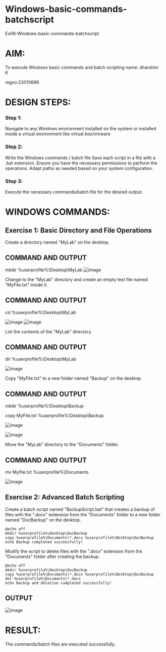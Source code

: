 # Windows-basic-commands-batchscript
Ex08-Windows-basic-commands-batchscript

# AIM:
To execute Windows basic commands and batch scripting
name: dharshini K

regno:23010696
# DESIGN STEPS:

### Step 1:

Navigate to any Windows environment installed on the system or installed inside a virtual environment like virtual box/vmware 

### Step 2:

Write the Windows commands / batch file
Save each script in a file with a .bat extension.
Ensure you have the necessary permissions to perform the operations.
Adapt paths as needed based on your system configuration.
### Step 3:

Execute the necessary commands/batch file for the desired output. 




# WINDOWS COMMANDS:
## Exercise 1: Basic Directory and File Operations
Create a directory named "MyLab" on the desktop.


## COMMAND AND OUTPUT
mkdir %userprofile%\Desktop\MyLab
![image](https://github.com/dharshini-29/Windows-basic-commands-batchscript/assets/147474632/78f911d4-9eb9-42db-a762-376764c039b9)

Change to the "MyLab" directory and create an empty text file named "MyFile.txt" inside it.


## COMMAND AND OUTPUT
cd %userprofile%\Desktop\MyLab

![image](https://github.com/dharshini-29/Windows-basic-commands-batchscript/assets/147474632/6733ae66-dde6-453b-8147-417133c3ca64)
![image](https://github.com/dharshini-29/Windows-basic-commands-batchscript/assets/147474632/25a1f238-4439-419c-afd3-4146816954f3)

List the contents of the "MyLab" directory.


## COMMAND AND OUTPUT
dir %userprofile%\Desktop\MyLab

![image](https://github.com/dharshini-29/Windows-basic-commands-batchscript/assets/147474632/615ba95b-4650-4c26-ad0e-83f0aac86a1b)

Copy "MyFile.txt" to a new folder named "Backup" on the desktop.

## COMMAND AND OUTPUT
mkdir %userprofile%\Desktop\Backup

copy MyFile.txt %userprofile%\Desktop\Backup

![image](https://github.com/dharshini-29/Windows-basic-commands-batchscript/assets/147474632/1c6aa0bf-68ef-4376-b21f-8168f4449b04)

![image](https://github.com/dharshini-29/Windows-basic-commands-batchscript/assets/147474632/11a60b0b-9973-4232-9ae8-b637d01a3104)

Move the "MyLab" directory to the "Documents" folder.


## COMMAND AND OUTPUT
mv Myfile.txt %userprofile%\Documents


![image](https://github.com/dharshini-29/Windows-basic-commands-batchscript/assets/147474632/e915e6d8-1546-46cd-b42e-514286544cff)


## Exercise 2: Advanced Batch Scripting
Create a batch script named "BackupScript.bat" that creates a backup of files with the ".docx" extension from the "Documents" folder to a new folder named "DocBackup" on the desktop.

```
@echo off
mkdir %userprofile%\Desktop\DocBackup
copy %userprofile%\Documents\*.docx %userprofile%\Desktop\DocBackup
echo Backup completed successfully!
```
Modify the script to delete files with the ".docx" extension from the "Documents" folder after creating the backup.
```
@echo off
mkdir %userprofile%\Desktop\DocBackup
copy %userprofile%\Documents\*.docx %userprofile%\Desktop\DocBackup
del %userprofile%\Documents\*.docx
echo Backup and deletion completed successfully!
```
## OUTPUT

![image](https://github.com/dharshini-29/Windows-basic-commands-batchscript/assets/147474632/de61c1bb-12eb-45e6-8a7e-8e2277deee12)

# RESULT:
The commands/batch files are executed successfully.

